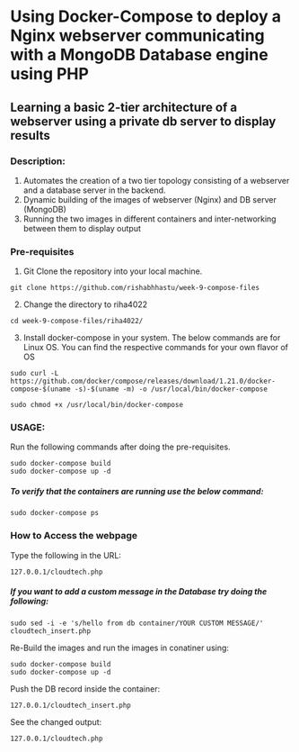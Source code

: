# Using Docker-Compose to deploy a Nginx webserver communicating with a MongoDB Database engine using PHP
## Learning a basic 2-tier architecture of a webserver using a private db server to display results

### Description:

1. Automates the creation of a two tier topology consisting of a webserver and a database server in the backend.
2. Dynamic building of the images of webserver (Nginx) and DB server (MongoDB) 
3. Running the two images in different containers and inter-networking between them to display output


### Pre-requisites
1. Git Clone the repository into your local machine. 
```
git clone https://github.com/rishabhhastu/week-9-compose-files
```

2. Change the directory to riha4022
```
cd week-9-compose-files/riha4022/
```

3. Install docker-compose in your system. The below commands are for Linux OS. You can find the respective commands for your own flavor of OS
```
sudo curl -L https://github.com/docker/compose/releases/download/1.21.0/docker-compose-$(uname -s)-$(uname -m) -o /usr/local/bin/docker-compose

sudo chmod +x /usr/local/bin/docker-compose
```

### USAGE:
Run the following commands after doing the pre-requisites.
```
sudo docker-compose build
sudo docker-compose up -d
```

##### To verify that the containers are running use the below command:
```
sudo docker-compose ps
```

### How to Access the webpage
Type the following in the URL:
```
127.0.0.1/cloudtech.php 
```

##### If you want to add a custom message in the Database try doing the following:
```
sudo sed -i -e 's/hello from db container/YOUR CUSTOM MESSAGE/' cloudtech_insert.php
```

Re-Build the images and run the images in conatiner using:  
```
sudo docker-compose build
sudo docker-compose up -d
```

Push the DB record inside the container:
```
127.0.0.1/cloudtech_insert.php 
```

See the changed output:
```
127.0.0.1/cloudtech.php 
```
